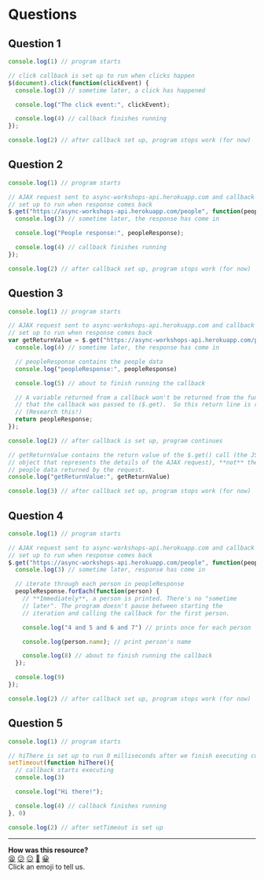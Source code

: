 # Questions

## Question 1

```javascript
console.log(1) // program starts

// click callback is set up to run when clicks happen
$(document).click(function(clickEvent) {
  console.log(3) // sometime later, a click has happened

  console.log("The click event:", clickEvent);

  console.log(4) // callback finishes running
});

console.log(2) // after callback set up, program stops work (for now)
```

## Question 2

```javascript
console.log(1) // program starts

// AJAX request sent to async-workshops-api.herokuapp.com and callback
// set up to run when response comes back
$.get("https://async-workshops-api.herokuapp.com/people", function(peopleResponse) {
  console.log(3) // sometime later, the response has come in

  console.log("People response:", peopleResponse);

  console.log(4) // callback finishes running
});

console.log(2) // after callback set up, program stops work (for now)
```

## Question 3

```javascript
console.log(1) // program starts

// AJAX request sent to async-workshops-api.herokuapp.com and callback
// set up to run when response comes back
var getReturnValue = $.get("https://async-workshops-api.herokuapp.com/people", function(peopleResponse) {
  console.log(4) // sometime later, the response has come in

  // peopleResponse contains the people data
  console.log("peopleResponse:", peopleResponse)

  console.log(5) // about to finish running the callback

  // A variable returned from a callback won't be returned from the function
  // that the callback was passed to ($.get).  So this return line is redundant.
  // (Research this!)
  return peopleResponse;
});

console.log(2) // after callback is set up, program continues

// getReturnValue contains the return value of the $.get() call (the JS
// object that represents the details of the AJAX request), **not** the
// people data returned by the request.
console.log("getReturnValue:", getReturnValue)

console.log(3) // after callback set up, program stops work (for now)
```

## Question 4

```javascript
console.log(1) // program starts

// AJAX request sent to async-workshops-api.herokuapp.com and callback
// set up to run when response comes back
$.get("https://async-workshops-api.herokuapp.com/people", function(peopleResponse) {
  console.log(3) // sometime later, response has come in

  // iterate through each person in peopleResponse
  peopleResponse.forEach(function(person) {
    // **Immediately**, a person is printed. There's no "sometime
    // later". The program doesn't pause between starting the
    // iteration and calling the callback for the first person.

    console.log("4 and 5 and 6 and 7") // prints once for each person

    console.log(person.name); // print person's name

    console.log(8) // about to finish running the callback
  });

  console.log(9)
});

console.log(2) // after callback set up, program stops work (for now)
```

## Question 5

```javascript
console.log(1) // program starts

// hiThere is set up to run 0 milliseconds after we finish executing console.log(2)
setTimeout(function hiThere(){
  // callback starts executing
  console.log(3)

  console.log("Hi there!");

  console.log(4) // callback finishes running
}, 0)

console.log(2) // after setTimeout is set up
```

<!-- BEGIN GENERATED SECTION DO NOT EDIT -->

---

**How was this resource?**  
[😫](https://airtable.com/shrUJ3t7KLMqVRFKR?prefill_Repository=skills-workshops&prefill_File=week-5/callbacks_following_the_flow_of_control/exemplar_dont_read_until_workshop_over/questions.md&prefill_Sentiment=😫) [😕](https://airtable.com/shrUJ3t7KLMqVRFKR?prefill_Repository=skills-workshops&prefill_File=week-5/callbacks_following_the_flow_of_control/exemplar_dont_read_until_workshop_over/questions.md&prefill_Sentiment=😕) [😐](https://airtable.com/shrUJ3t7KLMqVRFKR?prefill_Repository=skills-workshops&prefill_File=week-5/callbacks_following_the_flow_of_control/exemplar_dont_read_until_workshop_over/questions.md&prefill_Sentiment=😐) [🙂](https://airtable.com/shrUJ3t7KLMqVRFKR?prefill_Repository=skills-workshops&prefill_File=week-5/callbacks_following_the_flow_of_control/exemplar_dont_read_until_workshop_over/questions.md&prefill_Sentiment=🙂) [😀](https://airtable.com/shrUJ3t7KLMqVRFKR?prefill_Repository=skills-workshops&prefill_File=week-5/callbacks_following_the_flow_of_control/exemplar_dont_read_until_workshop_over/questions.md&prefill_Sentiment=😀)  
Click an emoji to tell us.

<!-- END GENERATED SECTION DO NOT EDIT -->
